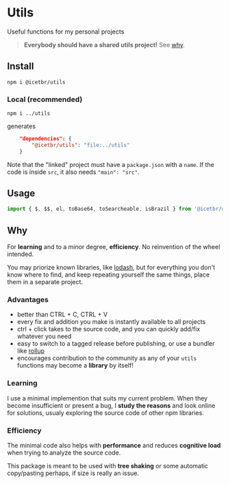 # Utils

Useful functions for my personal projects

> **Everybody should have a shared utils project!** See [why](#why).

## Install
`npm i @icetbr/utils`

### Local (recommended)
`npm i ../utils`

generates
```json
    "dependencies": {
        "@icetbr/utils": "file:../utils"
    }
```

Note that the "linked" project must have a `package.json` with a `name`. If the code is inside `src`, it also needs `"main": "src"`.

## Usage
```js
import { $, $$, el, toBase64, toSearcheable, isBrazil } from '@icetbr/utils/web';
```


## Why
For **learning** and to a minor degree, **efficiency**. No reinvention of the wheel intended.

You may priorize known libraries, like [lodash](https://lodash.com), but for everything you don't know where to find, and keep repeating yourself the same things, place them in a separate project.

### Advantages
- better than CTRL + C, CTRL + V
- every fix and addition you make is instantly available to all projects
- ctrl + click takes to the source code, and you can quickly add/fix whatever you need
- easy to switch to a tagged release before publishing, or use a bundler like [rollup](https://rollupjs.org)
- encourages contribution to the community as any of your `utils` functions may become a **library** by itself!

### Learning
I use a minimal implemention that suits my current problem. When they become insufficient or present a bug, I **study the reasons** and look online for solutions, usualy exploring the source code of other npm libraries.


### Efficiency
The minimal code also helps with **performance** and reduces **cognitive load** when trying to analyze the source code.

This package is meant to be used with **tree shaking** or some automatic copy/pasting perhaps, if size is really an issue.
